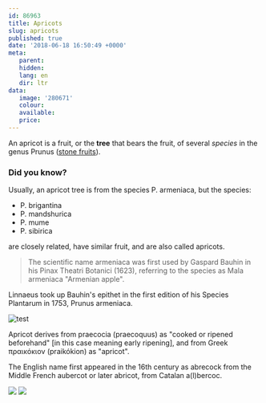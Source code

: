 ```yaml
---
id: 86963
title: Apricots
slug: apricots
published: true
date: '2018-06-18 16:50:49 +0000'
meta:
   parent: 
   hidden: 
   lang: en
   dir: ltr
data:
   image: '280671'
   colour: 
   available: 
   price:
---
```


An apricot is a fruit, or the **tree** that bears the fruit, of several *species* in the genus Prunus ([stone fruits](https://en.wikipedia.org/wiki/Apricot)).

### Did you know?

Usually, an apricot tree is from the species P. armeniaca, but the species:

* P. brigantina
* P. mandshurica
* P. mume
* P. sibirica

are closely related, have similar fruit, and are also called apricots.

> The scientific name armeniaca was first used by Gaspard Bauhin in his Pinax Theatri Botanici (1623), referring to the species as Mala armeniaca \"Armenian apple\".

Linnaeus took up Bauhin\'s epithet in the first edition of his Species Plantarum in 1753, Prunus armeniaca.

![test](//www.datocms-assets.com/3015/1525263196-peach-1.jpg)

Apricot derives from praecocia (praecoquus) as \"cooked or ripened beforehand\" \[in this case meaning early ripening\], and from Greek &pi;&rho;&alpha;&iota;&kappa;ό&kappa;&iota;&omicron;&nu; (praik&oacute;kion) as \"apricot\".

The English name first appeared in the 16th century as abrecock from the Middle French aubercot or later abricot, from Catalan a(l)bercoc.

<!--{% gallery %}-->
![](/3015/1525263146-apricot-1.jpg)
![](/3015/1525263148-apricot-2.jpg)
<!--{% endgallery %}-->